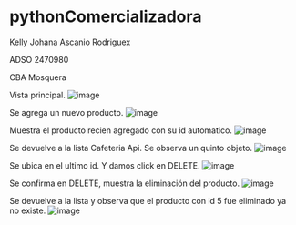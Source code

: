 # pythonComercializadora
Kelly Johana Ascanio Rodriguex

ADSO 2470980

CBA Mosquera


Vista principal.
![image](https://user-images.githubusercontent.com/101758695/208255294-1fc9e704-def1-425f-9712-81c806a97db7.png)

Se agrega un nuevo producto.
![image](https://user-images.githubusercontent.com/101758695/208255370-367b57bc-4e49-4aa7-a2ca-6ffa1aa57177.png)

Muestra el producto recien agregado con su id automatico.
![image](https://user-images.githubusercontent.com/101758695/208255389-afd69e59-c20f-424b-bc99-f28aa3f02002.png)

Se devuelve a la lista Cafeteria Api.   Se observa un quinto objeto.
![image](https://user-images.githubusercontent.com/101758695/208255477-f87597a5-3802-4b34-abae-c843f8d8dc7d.png)

Se ubica en el ultimo id. Y damos click en DELETE.
![image](https://user-images.githubusercontent.com/101758695/208255540-3c14cfdf-d89e-4870-9b57-9f2a27375ba3.png)

Se confirma en DELETE,  muestra la eliminación del producto.
![image](https://user-images.githubusercontent.com/101758695/208255564-324a66ba-e0a9-44ab-9be6-5bcb16a7d008.png)

Se devuelve a la lista y observa que el producto con id 5 fue eliminado ya no existe.
![image](https://user-images.githubusercontent.com/101758695/208255612-0d306fa6-7e8c-4dda-b5cf-bff76b923bf5.png)



